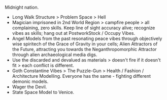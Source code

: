 

Midnight nation. 
- Long Walk Structure > Problem Space > Hell
- Magician imprisoned in 2nd World Region > campfire people > all complaining, zero skills. Keep line of sight accuracy alive; recognize vibes as skills; hang out at PostworkStock / Occupy Vibes.
- Angel Models from the past resonating peace vibes through objectively wise spiritech of the Grace of Gravity in your cells; Alien Attractors of the Future, attracting you towards the Neganthropomorphic Attractor through alien archaeological media digs.
- Use the discarded and devalued as materials > doesn't fire if it doesn't fit > each conflict is different.
- Goth Constantine Vibes > The Puzzle-Gun > Health / Fashion / Architecture Modelling. Everyone has the same - fighting different demonic models. 
- Wager the Devil.
- State Space Model to Venice.